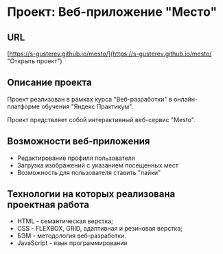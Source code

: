 # Проект: Веб-приложение "Место"

## URL

[https://s-gusterev.github.io/mesto/](https://s-gusterev.github.io/mesto/ "Открыть проект")

## Описание проекта

Проект реализован в рамках курса "Веб-разработки" в онлайн-платформе обучения "Яндекс Практикум".

Проект предствляет собой интерактивный веб-сервис "Mesto".

## Возможности веб-приложения

- Редактирование профиля пользователя
- Загрузка изображений с указанием посещенных мест
- Возможность для пользователя ставить "лайки"

## Технологии на которых реализована проектная работа

- HTML - семантическая верстка;
- CSS - FLEXBOX, GRID, адаптивная и резиновая верстка;
- БЭМ - методология веб-разработки.
- JavaScript - язык программирования

